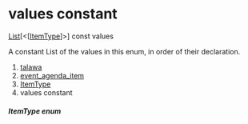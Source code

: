 
<div>

# values constant

</div>


[List](https://api.flutter.dev/flutter/dart-core/List-class.html)[\<[[ItemType](../../models_events_event_agenda_item/ItemType.html)]\>]
const values



A constant List of the values in this enum, in order of their
declaration.







1.  [talawa](../../index.html)
2.  [event_agenda_item](../../models_events_event_agenda_item/)
3.  [ItemType](../../models_events_event_agenda_item/ItemType.html)
4.  values constant

##### ItemType enum







